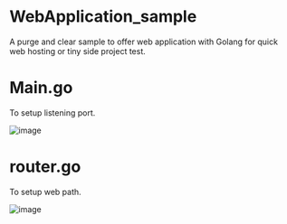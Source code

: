 # WebApplication_sample
  A purge and clear sample to offer web application with Golang for quick web hosting or tiny side project test.

# Main.go
  To setup listening port.

![image](https://user-images.githubusercontent.com/18378969/126037301-e97ab02e-2a4e-482c-8980-847c84c5da0f.png)

# router.go
  To setup web path.

![image](https://user-images.githubusercontent.com/18378969/126037281-75377e4c-e520-4341-9932-394633928a89.png)
